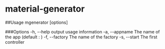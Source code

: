 # material-generator

##Usage
  mgenerator [options] <folderName>

###Options
  -h, --help               output usage information
  -a, --appname <appname>  The name of the app (default : <folderName>)
  -f, --factory <factory>  The name of the factory
  -s, --start <start>      The first controller
